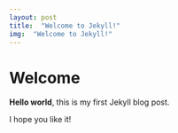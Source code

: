 ```yaml
---
layout: post
title:  "Welcome to Jekyll!"
img:  "Welcome to Jekyll!"
---
```


# Welcome

**Hello world**, this is my first Jekyll blog post.

I hope you like it!
